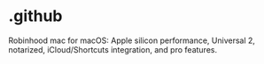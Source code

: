 # .github
Robinhood mac for macOS: Apple silicon performance, Universal 2, notarized, iCloud/Shortcuts integration, and pro features.
